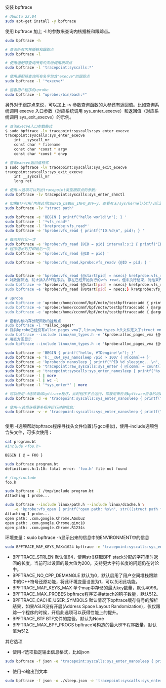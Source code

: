 安装 bpftrace

```bash
# Ubuntu 22.04
sudo apt-get install -y bpftrace
```

使用 bpftrace 加上 -l 的参数来查询内核插桩和跟踪点。

```bash
sudo bpftrace -h

# 查询所有内核插桩和跟踪点
sudo bpftrace -l

# 使用通配符查询所有的系统调用跟踪点
sudo bpftrace -l 'tracepoint:syscalls:*'

# 使用通配符查询所有名字包含"execve"的跟踪点
sudo bpftrace -l '*execve*'

# 查看用户程序的uprobe
sudo bpftrace -l "uprobe:/bin/bash:*"
```

另外对于跟踪点来说，可以加上 -v 参数查询函数的入参还有返回值。比如查询系统调用 execve 入口参数（对应系统调用 sys_enter_execve）和返回值（对应系统调用 sys_exit_execve）的示例。

```bash
# 查询execve入口参数格式
$ sudo bpftrace -lv tracepoint:syscalls:sys_enter_execve
tracepoint:syscalls:sys_enter_execve
    int __syscall_nr
    const char * filename
    const char *const * argv
    const char *const * envp

# 查询execve返回值格式
$ sudo bpftrace -lv tracepoint:syscalls:sys_exit_execve
tracepoint:syscalls:sys_exit_execve
    int __syscall_nr
    long ret

# 使用-v选项可以列出tracepoint类型跟踪点的参数:
sudo bpftrace -lv tracepoint:syscalls:sys_enter_shmctl

# 如果BTF可用(内核选项CONFIG_DEBUG_INFO_BTF=y，查看有无/sys/kernel/btf/vmlinux验证),也可以查看结构体struct/union/enum的定义，如：
sudo bpftrace -lv "struct path"

```

```bash
sudo bpftrace -e 'BEGIN { printf("hello world!\n"); } '
sudo bpftrace -l '*vfs_read*'
sudo bpftrace -l 'kretprobe:vfs_read*'
sudo bpftrace -e 'kprobe:vfs_read { printf("ID:%d\n", pid); } '

# 每两秒打印一次
sudo bpftrace -e 'kprobe:vfs_read {@ID = pid} interval:s:2 { printf("ID:%d\n", @ID); } '
# 程序退出时打印最后一次
sudo bpftrace -e 'kprobe:vfs_read {@ID = pid} '

sudo bpftrace -e 'kprobe:vfs_read,kprobe:vfs_readv {@ID = pid; } '


sudo bpftrace -e 'kprobe:vfs_read {@start[pid] = nsecs} kretprobe:vfs_read {@ns[comm] = nsecs - @start[pid]; delete(@start[pid]);}
# 对数据筛选，防止插入BPF程序后，存在已经开始执行的vfs_read，但未执行结束，对结果产生影响
sudo bpftrace -e 'kprobe:vfs_read {@start[pid] = nsecs} kretprobe:vfs_read /@start[pid]/ {@ns[comm] = nsecs - @start[pid]; delete(@start[pid]);}'
sudo bpftrace -e 'kprobe:vfs_read {@start[pid] = nsecs;} kretprobe:vfs_read /@start[pid]/ {@ns[comm] = hist(nsecs - @start[pid]); delete(@start[pid]);}'

# uprobe
sudo bpftrace -e 'uprobe:/home/cccmmf/bpf/note/testbpftrace:add { printf("ID:%d\n", pid); } '
sudo bpftrace -e 'uprobe:/home/cccmmf/bpf/note/testbpftrace:add { @argument1 = arg0; @argument2 = arg1; } '
sudo bpftrace -e 'uprobe:/home/cccmmf/bpf/note/testbpftrace:add { @argument1 = arg0; @argument2 = arg1; printf("arg1 = %d, arg2 = %d\n", @argument1, @argument2);} '

# 查看内核内存分配函数的挂载点
sudo bpftrace -l '*alloc_pages*'
# 目前kprobe已经没有alloc_pages_vma了,linux/mm_types.h头文件定义了struct vm_area_struct结构体，所以需要包含
sudo bpftrace --include linux/mm_types.h -e 'kprobe:alloc_pages_vma {@vma[comm] = ((struct vm_area_struct *)arg2)->vm_start;}'	# vm_start是分配的起始虚拟地址
# 用直方图显示
sudo bpftrace --include linux/mm_types.h -e 'kprobe:alloc_pages_vma {@vma[comm] = hist(((struct vm_area_struct *)arg2)->vm_start);}'
```

```bash
sudo bpftrace -e 'BEGIN { printf("hello, #TDengine!\n"); }'
sudo bpftrace -e 'k:__x64_sys_nanosleep /pid > 100/ { @[comm]++ }'
sudo bpftrace -e 'kprobe:do_nanosleep { printf("PID %d sleeping...\n", pid); }'
sudo bpftrace -e 'tracepoint:raw_syscalls:sys_enter { @[comm] = count(); }'
sudo bpftrace -e 'tracepoint:syscalls:sys_enter_nanosleep { printf("%s is sleeping.\n", comm); }'
sudo bpftrace -l | more
sudo bpftrace -l | wc -l
sudo bpftrace -l '*sys_enter*' | more

# 可以使用-d选项调试bpftrace程序，此时程序不会运行，常被用来检测bpftrace自身的问题。也可以使用```-dd``获得更多调试信息：
sudo bpftrace -d -e 'tracepoint:syscalls:sys_enter_nanosleep { printf("%s enter sleeping\n", comm); }'

# 使用-v选项获得更多程序运行时的信息:
sudo bpftrace -v -e 'tracepoint:syscalls:sys_enter_nanosleep { printf("%s enter sleeping\n", comm); }'



```

使用 -I选项帮助bpftrace程序寻找头文件位置(与gcc相似)，使用–include选项包含头文件，可多次使用：

```bash
cat program.bt
#include <foo.h>

BEGIN { @ = FOO }

sudo bpftrace program.bt
definitions.h:1:10: fatal error: 'foo.h' file not found

# /tmp/include
foo.h

sudo bpftrace -I /tmp/include program.bt
Attaching 1 probe...
```

```bash
sudo bpftrace --include linux/path.h --include linux/dcache.h \
    -e 'kprobe:vfs_open { printf("open path: %s\n", str(((struct path *)arg0)->dentry->d_name.name)); }'
Attaching 1 probe...
open path: .com.google.Chrome.ASsbu2
open path: .com.google.Chrome.gimc10
open path: .com.google.Chrome.R1234s
```

环境变量：sudo bpftrace -h显示出来的信息中的ENVIRONMENT中的信息

```bash
sudo BPFTRACE_MAP_KEYS_MAX=1024 bpftrace -e 'tracepoint:syscalls:sys_enter_execve { printf("%s", comm); join(args->argv); }'
```

- BPFTRACE_STRLEN
  默认值64，使用str()获取BPF stack分配的字符串时返回的长度，当前可以设置的最大值为200，支持更大字符长度的问题仍在讨论中。
- BPFTRACE_NO_CPP_DEMANGLE
  默认为0，默认启用了用户空间堆栈跟踪中的C++符号还原功能，将此环境变量设置为1，可以关闭此功能。
- BPFTRACE_MAP_KEYS_MAX
  单个map中存储的最大key数量，默认4096。
- BPFTRACE_MAX_PROBES
  bpftrace程序支持attach的钩子数量，默认512。
- BPFTRACE_CACHE_USER_SYMBOLS
  默认情况下bpftrace缓存符号的解析结果，如果ASLR没有开启(Address Space Layout Randomization)，仅仅跟踪一个程序的时候，开启此选项可以获得性能上的提升。
- BPFTRACE_BTF
  BTF文件的路径，默认为None
- BPFTRACE_MAX_BPF_PROGS
  bpftrace可构造的最大BPF程序数量，默认值为512.

其它选项

- 使用-f选项指定输出信息格式，比如json

```bash
sudo bpftrace -f json -e 'tracepoint:syscalls:sys_enter_nanosleep { printf("%s enter sleeping\n", comm); }'
```

- 使用-o输出到文本

```bash
sudo bpftrace -f json -o ./sleep.json -e 'tracepoint:syscalls:sys_enter_nanosleep { printf("%s enter sleeping\n", comm); }'
```

